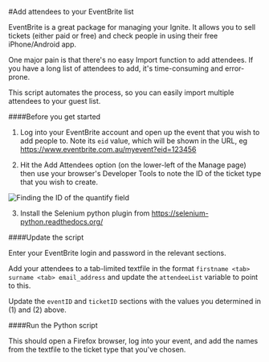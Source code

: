 #Add attendees to your EventBrite list

EventBrite is a great package for managing your Ignite. It allows you to sell tickets (either paid or free) and check people in using their free iPhone/Android app.

One major pain is that there's no easy Import function to add attendees. If you have a long list of attendees to add, it's time-consuming and error-prone.

This script automates the process, so you can easily import multiple attendees to your guest list.

####Before you get started

1) Log into your EventBrite account and open up the event that you wish to add people to. Note its `eid` value, which will be shown in the URL, eg https://www.eventbrite.com.au/myevent?eid=123456

2) Hit the Add Attendees option (on the lower-left of the Manage page) then use your browser's Developer Tools to note the ID of the ticket type that you wish to create.

![Finding the ID of the quantify field](http://i.imgur.com/RIYANW1.png)

3) Install the Selenium python plugin from https://selenium-python.readthedocs.org/

####Update the script

Enter your EventBrite login and password in the relevant sections.

Add your attendees to a tab-limited textfile in the format `firstname <tab> surname <tab> email_address` and update the `attendeeList` variable to point to this.

Update the `eventID` and `ticketID` sections with the values you determined in (1) and (2) above.

####Run the Python script

This should open a Firefox browser, log into your event, and add the names from the textfile to the ticket type that you've chosen.
